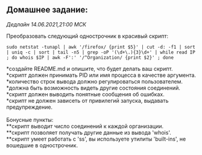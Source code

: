 ## Домашнее задание:

*Дедлайн 14.06.2021,21:00 МСК*

Преобразовать следующий однострочник в красивый скрипт:<br />
```
sudo netstat -tunapl | awk '/firefox/ {print $5}' | cut -d: -f1 | sort | uniq -c | sort | tail -n5 | grep -oP '(\d+\.){3}\d+' | while read IP ; do whois $IP | awk -F':' '/^Organization/ {print $2}' ; done
```
*создайте README.md и опишите, что будет делать ваш скрипт.<br />
*скрипт должен принимать PID или имя процесса в качестве аргумента.<br />
*количество строк вывода должно регулироваться пользователем.<br />
*должна быть возможность видеть другие состояния соединений.<br />
*скрипт должен выводить понятные сообщения об ошибках.<br />
*скрипт не должен зависеть от привилегий запуска, выдавать предупреждение.<br /><br />
Бонусные пункты:<br />
**скрипт выводит число соединений к каждой организации.<br />
**скрипт позволяет получать другие данные из вывода 'whois'.<br />
**скрипт умеет работать с 'ss', вы используете утилиты 'built-ins', не вошедшие в однострочник.<br />
